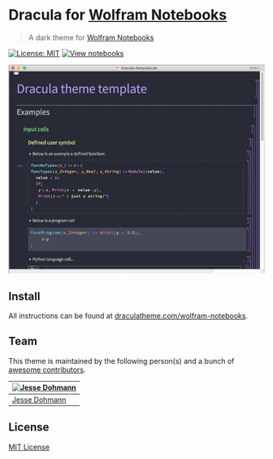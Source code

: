 # Dracula for [Wolfram Notebooks](https://www.wolfram.com/notebooks/)
> A dark theme for [Wolfram Notebooks](https://www.wolfram.com/notebooks/)

 [![License: MIT](https://img.shields.io/badge/License-MIT-yellow.svg)](https://opensource.org/licenses/MIT)
 [![View notebooks](https://wolfr.am/HAAhzkRq)](https://wolfr.am/NwySAeCs)

![Screenshot](./screenshot.png)

## Install
All instructions can be found at [draculatheme.com/wolfram-notebooks](https://draculatheme.com/wolfram-notebooks).

## Team
This theme is maintained by the following person(s) and a bunch of
[awesome contributors](https://github.com/dracula/wolfram-notebooks/graphs/contributors).

[![Jesse Dohmann](https://avatars0.githubusercontent.com/u/14860856?v=3&s=70)](https://github.com/jldohmann) |
--- |
[Jesse Dohmann](https://github.com/jldohmann) |

## License

[MIT License](./LICENSE)
